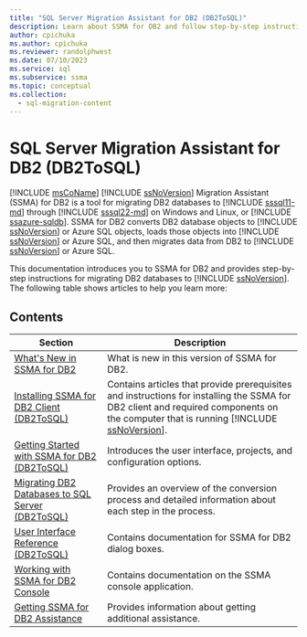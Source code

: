 ```yaml
---
title: "SQL Server Migration Assistant for DB2 (DB2ToSQL)"
description: Learn about SSMA for DB2 and follow step-by-step instructions for migrating DB2 databases to SQL Server or Azure SQL Database.
author: cpichuka
ms.author: cpichuka
ms.reviewer: randolphwest
ms.date: 07/10/2023
ms.service: sql
ms.subservice: ssma
ms.topic: conceptual
ms.collection:
  - sql-migration-content
---
```

# SQL Server Migration Assistant for DB2 (DB2ToSQL)

[!INCLUDE [msCoName](../../includes/msconame-md.md)] [!INCLUDE [ssNoVersion](../../includes/ssnoversion-md.md)] Migration Assistant (SSMA) for DB2 is a tool for migrating DB2 databases to [!INCLUDE [sssql11-md](../../includes/sssql11-md.md)] through [!INCLUDE [sssql22-md](../../includes/sssql22-md.md)] on Windows and Linux, or [!INCLUDE [ssazure-sqldb](../../includes/ssazure-sqldb.md)]. SSMA for DB2 converts DB2 database objects to [!INCLUDE [ssNoVersion](../../includes/ssnoversion-md.md)] or Azure SQL objects, loads those objects into [!INCLUDE [ssNoVersion](../../includes/ssnoversion-md.md)] or Azure SQL, and then migrates data from DB2 to [!INCLUDE [ssNoVersion](../../includes/ssnoversion-md.md)] or Azure SQL.

This documentation introduces you to SSMA for DB2 and provides step-by-step instructions for migrating DB2 databases to [!INCLUDE [ssNoVersion](../../includes/ssnoversion-md.md)]. The following table shows articles to help you learn more:

## Contents

| Section | Description |
| --- | --- |
| [What's New in SSMA for DB2](what-s-new-in-ssma-for-db2-db2tosql.md) | What is new in this version of SSMA for DB2. |
| [Installing SSMA for DB2 Client (DB2ToSQL)](installing-ssma-for-db2-client-db2tosql.md) | Contains articles that provide prerequisites and instructions for installing the SSMA for DB2 client and required components on the computer that is running [!INCLUDE [ssNoVersion](../../includes/ssnoversion-md.md)]. |
| [Getting Started with SSMA for DB2 (DB2ToSQL)](getting-started-with-ssma-for-db2-db2tosql.md) | Introduces the user interface, projects, and configuration options. |
| [Migrating DB2 Databases to SQL Server (DB2ToSQL)](migrating-db2-databases-to-sql-server-db2tosql.md) | Provides an overview of the conversion process and detailed information about each step in the process. |
| [User Interface Reference (DB2ToSQL)](user-interface-reference-db2tosql.md) | Contains documentation for SSMA for DB2 dialog boxes. |
| [Working with SSMA for DB2 Console](working-with-ssma-for-db2-console-db2tosql.md) | Contains documentation on the SSMA console application. |
| [Getting SSMA for DB2 Assistance](../sql-server-migration-assistant.md) | Provides information about getting additional assistance. |
